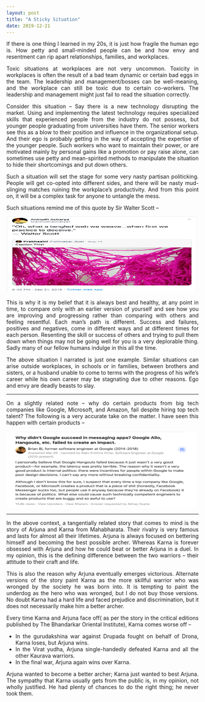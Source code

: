 ```yaml
---
layout: post
title: "A Sticky Situation"
date: 2019-12-21
---
```


<style>body {text-align: justify}</style>

If there is one thing I learned in my 20s, it is just how fragile the human ego is. How petty and small-minded people can be and how envy and resentment can rip apart relationships, families, and workplaces.

Toxic situations at workplaces are not very uncommon. Toxicity in workplaces is often the result of a bad team dynamic or certain bad eggs in the team. The leadership and management/bosses can be well-meaning, and the workplace can still be toxic due to certain co-workers. The leadership and management might just fail to read the situation correctly.

Consider this situation – Say there is a new technology disrupting the market. Using and implementing the latest technology requires specialized skills that experienced people from the industry do not possess, but younger people graduating from universities have them. The senior workers see this as a blow to their position and influence in the organizational setup. And their ego is probably getting in the way of accepting the expertise of the younger people. Such workers who want to maintain their power, or are motivated mainly by personal gains like a promotion or pay raise alone, can sometimes use petty and mean-spirited methods to manipulate the situation to hide their shortcomings and put down others.

Such a situation will set the stage for some very nasty partisan politicking. People will get co-opted into different sides, and there will be nasty mud-slinging matches ruining the workplace’s productivity. And from this point on, it will be a complex task for anyone to untangle the mess.

Such situations remind me of this quote by Sir Walter Scott –

<img src="/images/tangled-web.png" alt="tangled-web-quote" style="height: 200px; width:500px;"/>

This is why it is my belief that it is always best and healthy, at any point in time, to compare only with an earlier version of yourself and see how you are improving and progressing rather than comparing with others and feeling resentful. Each man’s path is different. Success and failures, positives and negatives, come in different ways and at different times for each person. Resenting the skill or success of others and trying to pull them down when things may not be going well for you is a very deplorable thing. Sadly many of our fellow humans indulge in this all the time.

The above situation I narrated is just one example. Similar situations can arise outside workplaces, in schools or in families, between brothers and sisters, or a husband unable to come to terms with the progress of his wife’s career while his own career may be stagnating due to other reasons. Ego and envy are deadly beasts to slay.

*********

On a slightly related note – why do certain products from big tech companies like Google, Microsoft, and Amazon, fail despite hiring top tech talent? The following is a very accurate take on the matter. I have seen this happen with certain products –

<img src="/images/failed-product.png" alt="failed-product" style="height: 200px; width:500px;"/>

*********

In the above context, a tangentially related story that comes to mind is the story of Arjuna and Karna from Mahabharata. Their rivalry is very famous and lasts for almost all their lifetimes. Arjuna is always focused on bettering himself and becoming the best possible archer. Whereas Karna is forever obsessed with Arjuna and how he could beat or better Arjuna in a duel. In my opinion, this is the defining difference between the two warriors – their attitude to their craft and life.

This is also the reason why Arjuna eventually emerges victorious. Alternate versions of the story paint Karna as the more skillful warrior who was wronged by the society he was born into. It is tempting to paint the underdog as the hero who was wronged, but I do not buy those versions. No doubt Karna had a hard life and faced prejudice and discrimination, but it does not necessarily make him a better archer.

Every time Karna and Arjuna face off( as per the story in the critical editions published by The Bhandarkar Oriental Institute), Karna comes worse off –

- In the gurudakshina war against Drupada fought on behalf of Drona, Karna loses, but Arjuna wins.
- In the Virat yudha, Arjuna single-handedly defeated Karna and all the other Kaurava warriors.
- In the final war, Arjuna again wins over Karna.

Arjuna wanted to become a better archer; Karna just wanted to best Arjuna. The sympathy that Karna usually gets from the public is, in my opinion, not wholly justified. He had plenty of chances to do the right thing; he never took them.